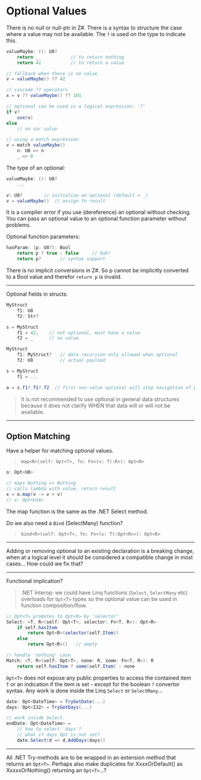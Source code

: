 # Optional Values

There is no null or null-ptr in Z#. There is a syntax to structure the case where a value may not be available. The `?` is used on the type to indicate this.

```C#
valueMaybe: (): U8?
    return _            // to return nothing
    return 42           // to return a value

// fallback when there is no value
v = valueMaybe() ?? 42

// cascade ?? operators
x = v ?? valueMaybe() ?? 101

// optional can be used in a logical expression: '?'
if v?
    use(v)
else
    // no var value

// using a match expression
v = match valueMaybe()
    n: U8 => n
    _ => 0
```

The type of an optional:

```C#
valueMaybe: (): U8?
    ...

v: U8?        // initialize an optional (default = _)
v = valueMaybe()  // assign fn result
```

It is a compiler error if you use (dereference) an optional without checking. You can pass an optional value to an optional function parameter without problems.

Optional function parameters:

```C#
hasParam: (p: U8?): Bool
    return p ? true : false     // bah!
    return p?       // syntax support
```

There is no implicit conversions in Z#. So p cannot be implicitly converted to a Bool value and therefor `return p` is invalid.

---

Optional fields in structs:

```C#
MyStruct
    f1: U8
    f2: Str?

s = MyStruct
    f1 = 42,    // not optional, must have a value
    f2 = _      // no value
```

```C#
MyStruct
    f1: MyStruct?   // data recursion only allowed when optional
    f2: U8          // actual payload

s = MyStruct
    f1 = ...

o = s.f1?.f1?.f2  // first non-value optional will stop navigation of path, result in _
```

> It is not recommended to use optional in general data structures because it does not clarify WHEN that data will or will not be available.

---

## Option Matching

Have a helper for matching optional values.

> `map<R>(self: Opt<T>, fn: Fn<(v: T):R>): Opt<R>`

```csharp
o: Opt<U8>

// maps Nothing => Nothing
// calls lambda with value, return result
x = o.map(v -> v + v)
// x: Opt<U16>
```

The map function is the same as the .NET Select method.

Do we also need a `Bind` (SelectMany) function?

> `bind<R>(self: Opt<T>, fn: Fn<(v: T):Opt<R>>): Opt<R>`

---

Adding or removing optional to an existing declaration is a breaking change, when at a logical level it should be considered a compatible change in most cases... How could we fix that?

---

Functional implication?

> .NET Interop: we could have Linq functions (`Select`, `SelectMany` etc) overloads for `Opt<T>` types so the optional value can be used in function composition/flow.

```csharp
// Opt<T> promotes to Opt<R> by 'selector'
Select: <T, R>(self: Opt<T>, selector: Fn<T, R>): Opt<R>
    if self.hasItem
        return Opt<R>(selector(self.Item))
    else
        return Opt<R>()   // empty

// handle 'nothing' case
Match: <T, R>(self: Opt<T>, none: R, some: Fn<T, R>): R
    return self.hasItem ? some(self.Item) : none
```

`Opt<T>` does not expose any public properties to access the contained item `T` or an indication if the item is set - except for the boolean `?` convertor syntax. Any work is done inside the Linq `Select` or `SelectMany`...

```csharp
date: Opt<DateTime> = TryGetDate(...)
days: Opt<I32> = TryGetDays(...)

// work inside Select.
endDate: Opt<DateTime> = 
    // how to select 'days'?
    // what if days Opt is not set?
    date.Select(d => d.AddDays(days))
```

---

All .NET Try-methods are to be wrapped in an extension method that returns an `Opt<T>`.
Perhaps also make duplicates for XxxxOrDefault() as XxxxxOrNothing() returning an `Opt<T>`...?
